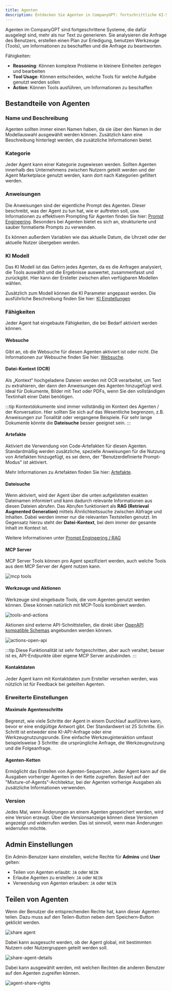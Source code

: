 ```yaml
---
title: Agenten
description: Entdecken Sie Agenten in CompanyGPT: fortschrittliche KI-Systeme mit Reasoning, Tool-Nutzung und Integrationen für effiziente Workflows, Dateiverarbeitung und personalisierte Interaktionen.
---
```


Agenten im CompanyGPT sind fortgeschrittene Systeme, die dafür ausgelegt sind, mehr als nur Text zu generieren. Sie analysieren die Anfrage des Benutzers, erstellen einen Plan zur Erledigung, benutzen Werkzeuge (Tools), um Informationen zu beschaffen und die Anfrage zu beantworten.

Fähigkeiten:
- **Reasoning**: Können komplexe Probleme in kleinere Einheiten zerlegen und bearbeiten
- **Tool Usage**: Können entscheiden, welche Tools für welche Aufgabe genutzt werden sollen
- **Action**: Können Tools ausführen, um Informationen zu beschaffen

## Bestandteile von Agenten

### Name und Beschreibung

Agenten sollten immer einen Namen haben, da sie über den Namen in der Modellauswahl ausgewählt werden können. Zusätzlich kann eine Beschreibung hinterlegt werden, die zusätzliche Informationen bietet.

### Kategorie

Jeder Agent kann einer Kategorie zugewiesen werden. Sollten Agenten innerhalb des Unternehmens zwischen Nutzern geteilt werden und der Agent Marketplace genutzt werden, kann dort nach Kategorien gefiltert werden.

### Anweisungen

Die Anweisungen sind der eigentliche Prompt des Agenten. Dieser beschreibt, was der Agent zu tun hat, wie er auftreten soll, usw. Informationen zu effektivem Prompting für Agenten finden Sie hier: [Prompt Engineering](../prompt-engineering/uebersicht.md). Besonders bei Agenten bietet es sich an, strukturierte und sauber formatierte Prompts zu verwenden. 

Es können außerdem Variablen wie das aktuelle Datum, die Uhrzeit oder der aktuelle Nutzer übergeben werden.

### KI Modell

Das KI Modell ist das Gehirn jedes Agenten, da es die Anfragen analysiert, die Tools auswählt und die Ergebnisse auswertet, zusammenfasst und zurückgibt. Hier kann der Ersteller zwischen allen verfügbaren Modellen wählen.

Zusätzlich zum Modell können die KI Parameter angepasst werden. Die ausführliche Beschreibung finden Sie hier: [KI Einstellungen](./ki-einstellungen.md)

### Fähigkeiten 

Jeder Agent hat eingebaute Fähigkeiten, die bei Bedarf aktiviert werden können. 

#### Websuche 

Gibt an, ob die Websuche für diesen Agenten aktiviert ist oder nicht. Die Informationen zur Websuche finden Sie hier: [Websuche](./integrationen/websuche.md).

#### Datei-Kontext (OCR)

Als „Kontext“ hochgeladene Dateien werden mit OCR verarbeitet, um Text zu extrahieren, der dann den Anweisungen des Agenten hinzugefügt wird. Ideal für Dokumente, Bilder mit Text oder PDFs, wenn Sie den vollständigen Textinhalt einer Datei benötigen. 

:::tip
Kontextdokumente sind immer vollständig im Kontext des Agenten / der Konversation. Hier sollten Sie sich auf das Wesentliche begrenzen, z.B. Anweisungen zur Tonalität oder vergangene Beispiele. Für sehr lange Dokumente könnte die **Dateisuche** besser geeignet sein.
:::

#### Artefakte

Aktiviert die Verwendung von Code-Artefakten für diesen Agenten. Standardmäßig werden zusätzliche, spezielle Anweisungen für die Nutzung von Artefakten hinzugefügt, es sei denn, der "Benutzerdefinierte Prompt-Modus" ist aktiviert.

Mehr Informationen zu Artefakten finden Sie hier: [Artefakte](./integrationen/artefakte.md).

#### Dateisuche

Wenn aktiviert, wird der Agent über die unten aufgelisteten exakten Dateinamen informiert und kann dadurch relevante Informationen aus diesen Dateien abrufen. Das Abrufen funktioniert als **RAG (Retrieval Augmented Generation)** mittels Ähnlichkeitssuche zwischen Abfrage und Inhalten. Dabei werden immer nur die relevanten Textstellen genutzt. Im Gegensatz hierzu steht der **Datei-Kontext**, bei dem immer der gesamte Inhalt im Kontext ist.

Weitere Informationen unter [Prompt Engineering / RAG](/prompt-engineering/prompt-techniken/rag)

#### MCP Server 

MCP Server Tools können pro Agent spezifiziert werden, auch welche Tools aus dem MCP Server der Agent nutzen kann.

![mcp tools](mcp-tools.png)

#### Werkzeuge und Aktionen

Werkzeuge sind eingebaute Tools, die vom Agenten genutzt werden können. Diese können natürlich mit MCP-Tools kombiniert werden.

![tools-and-actions](tools-and-actions.png)

Aktionen sind externe API-Schnittstellen, die direkt über [OpenAPI kompatible Schemas](https://spec.openapis.org/oas/latest.html) angebunden werden können. 

![actions-open-api](actions-open-api.png)

:::tip
Diese Funktionalität ist sehr fortgeschritten, aber auch veraltet; besser ist es, API-Endpunkte über eigene MCP Server anzubinden.
:::

#### Kontaktdaten

Jeder Agent kann mit Kontaktdaten zum Ersteller versehen werden, was nützlich ist für Feedback bei geteilten Agenten.

### Erweiterte Einstellungen

#### Maximale Agentenschritte

Begrenzt, wie viele Schritte der Agent in einem Durchlauf ausführen kann, bevor er eine endgültige Antwort gibt. Der Standardwert ist 25 Schritte. Ein Schritt ist entweder eine KI-API-Anfrage oder eine Werkzeugnutzungsrunde. Eine einfache Werkzeuginteraktion umfasst beispielsweise 3 Schritte: die ursprüngliche Anfrage, die Werkzeugnutzung und die Folgeanfrage.

#### Agenten-Ketten

Ermöglicht das Erstellen von Agenten-Sequenzen. Jeder Agent kann auf die Ausgaben vorheriger Agenten in der Kette zugreifen. Basiert auf der "Mixture-of-Agents"-Architektur, bei der Agenten vorherige Ausgaben als zusätzliche Informationen verwenden.

### Version

Jedes Mal, wenn Änderungen an einem Agenten gespeichert werden, wird eine Version erzeugt. Über die Versionsanzeige können diese Versionen angezeigt und widerrufen werden. Das ist sinnvoll, wenn man Änderungen widerrufen möchte.

## Admin Einstellungen

Ein Admin-Benutzer kann einstellen, welche Rechte für **Admins** und **User** gelten:

- Teilen von Agenten erlaubt: `JA` oder `NEIN`
- Erlaube Agenten zu erstellen: `JA` oder `NEIN`
- Verwendung von Agenten erlauben: `JA` oder `NEIN`

## Teilen von Agenten

Wenn der Benutzer die entsprechenden Rechte hat, kann dieser Agenten teilen. Dazu muss auf den Teilen-Button neben dem Speichern-Button geklickt werden.

![share agent](share-agent.png)

Dabei kann ausgesucht werden, ob der Agent global, mit bestimmten Nutzern oder Nutzergruppen geteilt werden soll.

![share-agent-details](share-agent-details.png)

Dabei kann ausgewählt werden, mit welchen Rechten die anderen Benutzer auf den Agenten zugreifen können.

![agent-share-rights](agent-share-rights.png)